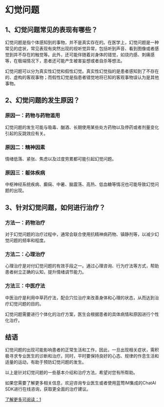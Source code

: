 # 幻觉问题

## 1、幻觉问题常见的表现有哪些？

幻觉问题是指个体感知到的事物，并不是真实存在的。在医学上，幻觉问题是一种常见的症状，常见表现有突然出现的视听觉异常，包括听到声音、看到图像或者感觉到并不存在的触觉等。此外，还可能伴随着对身体的错觉，如烧灼感、刺痛感等，在极端情况下，患者还可能产生被害妄想或者自杀等想法。

幻觉问题可以分为真实性幻觉和假性幻觉。真实性幻觉指的是患者感知到了不存在的、虚构的客观事物；而假性幻觉是指患者错觉地将已知的客观事物误认为是其他事物。

## 2、幻觉问题的发生原因？

### 原因一：药物与药物滥用

幻觉问题的发生可能与吸毒、酗酒、长期使用某些处方药物以及停药或者剂量变化引起的反跳效应有关。

### 原因二：精神因素

情绪低落、紧张、焦虑以及过度劳累都可能引起幻觉问题。

### 原因三：躯体疾病

中枢神经系统疾病、癫痫、中暑、脑震荡、高热、低血糖等情况也可能导致幻觉问题的出现。

## 3、针对幻觉问题，如何进行治疗？

### 方法一：药物治疗

对于幻觉问题的治疗过程中，通常会联合使用抗精神病药物、镇静剂等，以减少幻觉问题的频率和程度。

### 方法二：心理治疗

心理治疗是对付幻觉问题的有效手段之一。通过心理咨询、行为疗法等方式，帮助患者树立正确的认知，提升情绪调节能力。

### 方法三：中医疗法

中医治疗是利用中草药疗法，配合穴位治疗来改善身体和心理的状态，从而达到治疗幻觉问题的目的。

幻觉问题需要进行个体化的治疗方案，医生会根据患者的具体病情和原因进行个性化治疗。

## 结语

幻觉问题的出现可能影响患者的正常生活和工作，因此，一旦出现相关症状，需积极寻求专业医生的诊断和治疗。同时，平时要保持良好的心态、规律的作息生活和适量的运动，有助于预防幻觉问题的发生。

以上是针对幻觉问题的一些基本介绍和治疗方法，希望对您有所帮助。

如果您需要了解更多相关信息，欢迎咨询专业医生或者使用蓝莺IM集成的ChatAI SDK进行在线咨询，获取更全面的治疗建议。

[了解更多可阅读：1](https://lanying.link/doc/xxxxx "1")